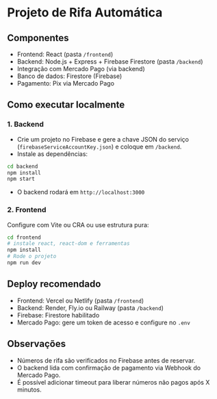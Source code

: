 # Projeto de Rifa Automática

## Componentes
- Frontend: React (pasta `/frontend`)
- Backend: Node.js + Express + Firebase Firestore (pasta `/backend`)
- Integração com Mercado Pago (via backend)
- Banco de dados: Firestore (Firebase)
- Pagamento: Pix via Mercado Pago

## Como executar localmente

### 1. Backend
- Crie um projeto no Firebase e gere a chave JSON do serviço (`firebaseServiceAccountKey.json`) e coloque em `/backend`.
- Instale as dependências:
```bash
cd backend
npm install
npm start
```
- O backend rodará em `http://localhost:3000`

### 2. Frontend
Configure com Vite ou CRA ou use estrutura pura:
```bash
cd frontend
# instale react, react-dom e ferramentas
npm install
# Rode o projeto
npm run dev
```

## Deploy recomendado

- Frontend: Vercel ou Netlify (pasta `/frontend`)
- Backend: Render, Fly.io ou Railway (pasta `/backend`)
- Firebase: Firestore habilitado
- Mercado Pago: gere um token de acesso e configure no `.env`

## Observações
- Números de rifa são verificados no Firebase antes de reservar.
- O backend lida com confirmação de pagamento via Webhook do Mercado Pago.
- É possível adicionar timeout para liberar números não pagos após X minutos.

